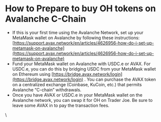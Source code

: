 # How to Prepare to buy OH tokens on Avalanche C-Chain

* If this is your first time using the Avalanche Network, set up your MetaMask wallet on Avalanche by following these instructions: [https://support.avax.network/en/articles/4626956-how-do-i-set-up-metamask-on-avalanche](https://support.avax.network/en/articles/4626956-how-do-i-set-up-metamask-on-avalanche)
* Fund your MetaMask wallet on Avalanche with USDC.e or AVAX. For USDC.e, you can do this by bridging USDC from your MetaMask wallet on Ethereum using [https://bridge.avax.network/login](https://bridge.avax.network/login) . You can purchase the AVAX token on a centralized exchange (Coinbase, KuCoin, etc.) that permits Avalanche “C-chain” withdrawals.
* Once you have AVAX or USDC.e in your MetaMask wallet on the Avalanche network, you can swap it for OH on Trader Joe. Be sure to leave some AVAX in to pay the transaction fees.

\

